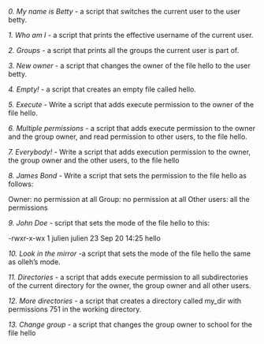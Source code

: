*0. My name is Betty* - a script that switches the current user to the user betty.

*1. Who am I* -  a script that prints the effective username of the current user.

*2. Groups* -  a script that prints all the groups the current user is part of.

*3. New owner* - a script that changes the owner of the file hello to the user betty.

*4. Empty!* - a script that creates an empty file called hello.

*5. Execute* - Write a script that adds execute permission to the owner of the file hello.

*6. Multiple permissions* - a script that adds execute permission to the owner and the group owner, and read permission to other users, to the file hello.

*7. Everybody!* - Write a script that adds execution permission to the owner, the group owner and the other users, to the file hello

*8. James Bond* - Write a script that sets the permission to the file hello as follows:

Owner: no permission at all
Group: no permission at all
Other users: all the permissions

*9. John Doe* -  script that sets the mode of the file hello to this:

-rwxr-x-wx 1 julien julien 23 Sep 20 14:25 hello

*10. Look in the mirror* -a script that sets the mode of the file hello the same as olleh’s mode.

*11. Directories* - a script that adds execute permission to all subdirectories of the current directory for the owner, the group owner and all other users.

*12. More directories* -  a script that creates a directory called my_dir with permissions 751 in the working directory.

*13. Change group* -  a script that changes the group owner to school for the file hello
